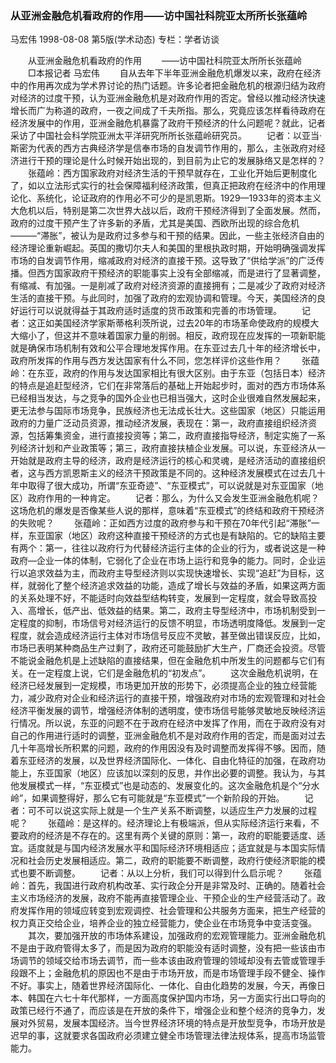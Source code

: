 ### 从亚洲金融危机看政府的作用——访中国社科院亚太所所长张蕴岭
马宏伟
1998-08-08
第5版(学术动态)
专栏：学者访谈

　　从亚洲金融危机看政府的作用
　　——访中国社科院亚太所所长张蕴岭
　　□本报记者  马宏伟
　　自从去年下半年亚洲金融危机爆发以来，政府在经济中的作用再次成为学术界讨论的热门话题。许多论者把金融危机的根源归结为政府对经济的过度干预，认为亚洲金融危机是对政府作用的否定。曾经以推动经济快速增长而广为称道的政府，一夜之间成了千夫所指。那么，究竟应该怎样看待政府在经济发展中的作用，亚洲金融危机暴露了政府干预经济的什么问题呢？就此，记者采访了中国社会科学院亚洲太平洋研究所所长张蕴岭研究员。
　　记者：以亚当·斯密为代表的西方古典经济学是信奉市场的自发调节作用的，那么，主张政府对经济进行干预的理论是什么时候开始出现的，到目前为止它的发展脉络又是怎样的？
　　张蕴岭：西方国家政府对经济生活的干预早就存在，工业化开始后更制度化了，如以立法形式实行的社会保障福利经济政策，但真正把政府在经济中的作用理论化、系统化，论证政府的作用必不可少的是凯恩斯。1929—1933年的资本主义大危机以后，特别是第二次世界大战以后，政府干预经济得到了全面发展。然而，政府的过度干预产生了许多新的矛盾，尤其是美国、西欧所出现的综合危机———“滞胀”，被认为是政府过多参与和干预的结果。因此，一些主张经济自由的经济理论重新崛起。英国的撒切尔夫人和美国的里根执政时期，开始明确强调发挥市场的自发调节作用，缩减政府对经济的直接干预。这导致了“供给学派”的广泛传播。但西方国家政府干预经济的职能事实上没有全部缩减，而是进行了显著调整，有缩减、有加强。一是削减了政府对经济资源的直接拥有；二是减少了政府对经济生活的直接干预。与此同时，加强了政府的宏观协调和管理。今天，美国经济的良好运行可以说就得益于其政府适时适度的货币政策和完善的市场管理。
　　记者：这正如美国经济学家斯蒂格利茨所说，过去20年的市场革命使政府的规模大大缩小了，但这并不意味着国家力量的削弱。相反，政府现在应发挥的一项新职能就是确保市场机制有效和公平合理地发挥作用。在东亚过去几十年的经济增长中，政府所发挥的作用与西方发达国家有什么不同，您怎样评价这些作用？
　　张蕴岭：在东亚，政府的作用与发达国家相比有很大区别。由于东亚（包括日本）经济的特点是追赶型经济，它们在非常落后的基础上开始起步时，面对的西方市场体系已经相当发达，与之竞争的国外企业也已相当强大，这时企业很难自然发展起来，更无法参与国际市场竞争，民族经济也无法成长壮大。这些国家（地区）只能运用政府的力量广泛动员资源，推动经济发展，表现在：第一，政府直接组织经济资源，包括筹集资金，进行直接投资等；第二，政府直接指导经济，制定实施了一系列经济计划和产业政策等；第三，政府直接扶植企业发展。可以说，东亚经济从一开始就是政府主导的经济，政府是经济运行的核心和灵魂，是经济活动的直接组织者，这与西方凯恩斯主义的经济干预政策是不同的。这种经济发展模式在过去几十年中取得了很大成功，所谓“东亚奇迹”、“东亚模式”，可以说就是对东亚国家（地区）政府作用的一种肯定。
　　记者：那么，为什么又会发生亚洲金融危机呢？这场危机的爆发是否像某些人说的那样，意味着“东亚模式”的终结和政府干预经济的失败呢？
　　张蕴岭：正如西方过度的政府参与和干预在70年代引起“滞胀”一样，东亚国家（地区）政府这种直接干预经济的方式也是有缺陷的。它的缺陷主要有两个：第一，往往以政府行为代替经济运行主体的企业的行为，或者说这是一种政府—企业一体的体制，它弱化了企业在市场上运行和竞争的能力。同时，企业运行以追求效益为主，而政府主导型经济则以实现快速增长、实现“追赶”为目标，这样，就弱化了整个经济追求效益的功能，造成了增长与效益的矛盾，如果这两方面的关系处理不好，不能适时向效益型结构转变，发展到一定程度，就会导致高投入、高增长，低产出、低效益的结果。第二，政府主导型经济中，市场机制受到一定程度的抑制，市场信号对经济运行的反馈不明显，市场透明度降低。发展到一定程度，就会造成经济运行主体对市场信号反应不灵敏，甚至做出错误反应，比如，市场已表明某种商品生产过剩了，政府还可能鼓励扩大生产，厂商还会投资。尽管不能说金融危机是上述缺陷的直接结果，但在金融危机中所发生的问题都与它们有关。在一定程度上说，它们是金融危机的“初发点”。
　　这次金融危机说明，在经济已经发展到一定规模，市场更加开放的形势下，必须提高企业的独立经营能力，减少政府对企业和经济运行的直接干预，增强政府对市场的宏观管理和对社会经济平衡发展的调节，增强经济体制的透明度，使市场信号能够灵敏地反映经济运行情况。所以说，东亚的问题不在于政府在经济中发挥了作用，而在于政府没有对自己的作用进行适时的调整，亚洲金融危机不是对政府作用的否定，而是面对过去几十年高增长所积累的问题，政府的作用因没有及时调整而发挥得不够。因而，随着东亚经济的发展，以及世界经济国际化、一体化、自由化特征的加强，在政府功能上，东亚国家（地区）应该加以深刻的反思，并作出必要的调整。我认为，与其他发展模式一样，“东亚模式”也是动态的、发展变化的。这次金融危机是个“分水岭”，如果调整得好，那么它有可能就是“东亚模式”一个新阶段的开始。
　　记者：可不可以说这实际上就是一个生产关系不断调整，以适应生产力发展的过程呢？
　　张蕴岭：是这样的。经济理论上有极端派，但从实际经济运行来看，不要政府的经济是不存在的。这里有两个关键的原则：第一，政府的职能要适度、适宜。适度就是与国内经济发展水平和国际经济环境相适应；适宜就是与本国实际情况和社会历史发展相适应。第二，政府的职能要不断调整，政府行使经济职能的模式也要不断调整。
　　记者：从以上分析，我们可以得到什么启示呢？
　　张蕴岭：首先，我国进行政府机构改革、实行政企分开是非常及时、正确的。随着社会主义市场经济的发展，政府不能再直接管理企业、干预企业的生产经营活动了。政府发挥作用的领域应转变到宏观调控、社会管理和公共服务方面来，把生产经营的权力真正交给企业，培养企业的独立经营能力，使企业在市场竞争中变活变强。
　　其次，要加强开放的市场体系建设，加强政府的宏观管理能力。亚洲金融危机不是由于政府管得太多了，而是因为政府的职能没有适时调整，没有把一些该由市场调节的领域交给市场去调节，而一些本该由政府管理的领域却没有去管或管理手段跟不上；金融危机的原因也不是由于市场开放，而是市场管理手段不健全、操作不好。事实上，随着世界经济国际化、一体化、自由化趋势的发展，今天，再像日本、韩国在六七十年代那样，一方面高度保护国内市场，另一方面实行出口导向的政策已经行不通了，而应该是在开放的条件下，增强企业和整个经济的竞争力，发展对外贸易，发展本国经济。当今世界经济环境的特点是开放型竞争，市场开放是迟早的事，这就要求各国政府必须建立健全市场管理法律法规体系，提高市场监管能力。
